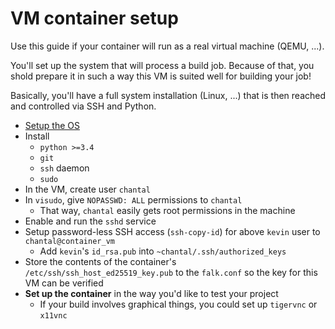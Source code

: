 VM container setup
==================

Use this guide if your container will run as a real virtual machine (QEMU, ...).

You'll set up the system that will process a build job.
Because of that, you shold prepare it in such a way this VM is suited well for building your job!

Basically, you'll have a full system installation (Linux, ...) that is then reached and controlled via SSH and Python.

- [Setup the OS](https://wiki.archlinux.org/index.php/QEMU#Creating_new_virtualized_system)
- Install
  - `python >=3.4`
  - `git`
  - `ssh` daemon
  - `sudo`
- In the VM, create user `chantal`
- In `visudo`, give `NOPASSWD: ALL` permissions to `chantal`
  - That way, `chantal` easily gets root permissions in the machine
- Enable and run the `sshd` service
- Setup password-less SSH access (`ssh-copy-id`) for above `kevin` user to `chantal@container_vm`
  - Add `kevin`'s `id_rsa.pub` into `~chantal/.ssh/authorized_keys`
- Store the contents of the container's `/etc/ssh/ssh_host_ed25519_key.pub`
  to the `falk.conf` so the key for this VM can be verified
- **Set up the container** in the way you'd like to test your project
  - If your build involves graphical things, you could set up `tigervnc` or `x11vnc`
